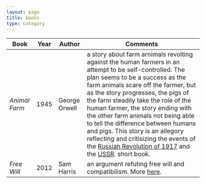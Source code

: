 ```yaml
---
layout: page
title: books
type: category
---
```


<table class="table-review" data-sortable>
  <thead>
    <tr>
      <th data-sorted="true" data-sorted-directed="ascending">Book</th>
      <th data-sorted="true" data-sorted-directed="descending">Year</th>
      <th>Author</th>
      <th>Comments</th>
    </tr>
  </thead>
  <tbody>
    <tr>
      <td><i>Animal Farm</i></td>
      <td>1945</td>
      <td>George Orwell</td>
      <td>
        a story about farm arnimals revolting against the human farmers in an
        attempt to be self-controlled.
        The plan seems to be a success as the farm animals scare off the farmer,
        but as the story progresses, the pigs of the farm steadily take the role
        of the human farmer, the story ending with the other farm animals not
        being able to tell the difference between humans and pigs.
        This story is an allegory reflecting and critisizing the events of the
        <a href="https://en.wikipedia.org/wiki/Russian_Revolution">Russian Revolution of 1917</a>
        and the
        <a href="https://en.wikipedia.org/wiki/Soviet_Union">USSR</a>.
        short book.
      </td>
    </tr>
    <tr>
      <td><i>Free Will</i></td>
      <td>2012</td>
      <td>Sam Harris</td>
      <td>
        an argument refuting free will and compatibilism.
        More
        <a href="{{ site.url }}{% link _books/2020-12-28-free-will.md %}">here</a>.
      </td>
    </tr>
  </tbody>
</table>
